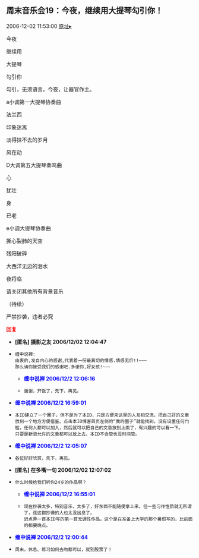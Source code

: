 ## 周末音乐会19：今夜，继续用大提琴勾引你！
2006-12-02 11:53:00
[原址▸](http://www.fxgan.com/chan_time/2006_07_12/421.htm)


今夜

继续用

大提琴

勾引你

勾引，无须语言，今夜，让器官作主。

a小调第一大提琴协奏曲

法兰西

印象迷离

淡得抹不去的岁月

风在动

D大调第五大提琴奏鸣曲

心

犹壮

身

已老

e小调大提琴协奏曲

撕心裂肺的天空

残阳破碎

大西洋无边的泪水

夜将临

请关闭其他所有背景音乐

（待续）

严禁抄袭，违者必究




**<font color='red'>回复</font>**


- **[匿名] 摄影之友  2006/12/02 12:04:47**
- ```
  缠中说禅:
  由衷的,发自内心的感谢,代表着一份最真切的情感.情感无价!!~~~
  那么请你接受我们的感谢吧.多谢你,好女孩!~~~ 
  ```
   - **<font color='blue'>缠中说禅 2006/12/2 12:06:16</font>**
   - ```
     谢谢，开饭了，先下，再见。
     ```
- **<font color='blue'>缠中说禅 2006/12/2 16:59:01</font>**
- ```
  本ID建立了一个圈子，但不是为了本ID，只是方便来这里的人互相交流，把自己好的文章放到一个地方方便借鉴。点击本ID博客首页左侧的“我的圈子”就能找到。没有设置任何门槛，任何人都可以加入，然后就可以把自己的文章放到上面了，有兴趣的可以看一下。
  只要是新浪允许的文章都可以放上去，本ID不会管也没时间管。
  ```
- **<font color='blue'>缠中说禅 2006/12/2 12:05:07</font>**
- ```
  各位好好欣赏，先下，再见。
  ```
- **[匿名] 在多嘴一句  2006/12/02 12:07:02**
- ```
  什么时候给我们听你24岁的作品啊？ 
  ```
   - **<font color='blue'>缠中说禅 2006/12/2 16:55:01</font>**
   - ```
     现在抄袭太多，特别音乐，太多了，好东西不能随便拿上来。但一些习作性质就无所谓了，连这都抄袭的人也太没出息了。
     迟点弄一首本ID写的第一首无调性作品，这个是在准备上大学的那个暑假写的，比前面的都要晚点。
     ```
- **<font color='blue'>缠中说禅 2006/12/2 12:00:44</font>**
- ```
  周末，休息、练习如何去吻都可以，就别股票了！
  ```
